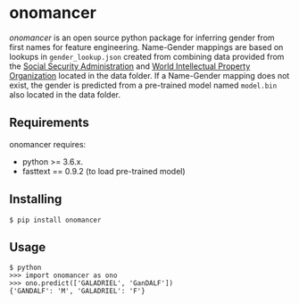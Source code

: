 # onomancer
*onomancer* is an open source python package for inferring gender from first names for feature engineering. Name-Gender mappings are based on lookups in `gender_lookup.json` created from combining data provided from the [Social Security Administration](https://www.ssa.gov/oact/babynames/limits.html) and [World Intellectual Property Organization](https://ideas.repec.org/s/wip/eccode.html) located in the data folder. If a Name-Gender mapping does not exist, the gender is predicted from a pre-trained model named `model.bin` also located in the data folder. 

## Requirements
onomancer requires:

- python >= 3.6.x.
- fasttext == 0.9.2 (to load pre-trained model)

## Installing
`$ pip install onomancer`

## Usage

```
$ python
>>> import onomancer as ono
>>> ono.predict(['GALADRIEL', 'GanDALF'])
{'GANDALF': 'M', 'GALADRIEL': 'F'}
```
